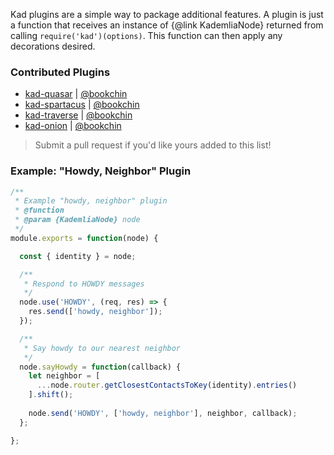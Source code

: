 Kad plugins are a simple way to package additional features. A plugin is just 
a function that receives an instance of {@link KademliaNode} returned from 
calling `require('kad')(options)`. This function can then apply any decorations 
desired.

### Contributed Plugins

* [kad-quasar](https://github.com/kadtools/kad-quasar) | [@bookchin](https://github.com/bookchin)
* [kad-spartacus](https://github.com/kadtools/kad-spartacus) | [@bookchin](https://github.com/bookchin)
* [kad-traverse](https://github.com/kadtools/kad-traverse) | [@bookchin](https://github.com/bookchin)
* [kad-onion](https://github.com/kadtools/kad-onion) | [@bookchin](https://github.com/bookchin)


> Submit a pull request if you'd like yours added to this list!

### Example: "Howdy, Neighbor" Plugin

```js
/**
 * Example "howdy, neighbor" plugin
 * @function
 * @param {KademliaNode} node
 */
module.exports = function(node) {

  const { identity } = node;

  /**
   * Respond to HOWDY messages
   */
  node.use('HOWDY', (req, res) => {
    res.send(['howdy, neighbor']);
  });

  /**
   * Say howdy to our nearest neighbor
   */
  node.sayHowdy = function(callback) {
    let neighbor = [
      ...node.router.getClosestContactsToKey(identity).entries()
    ].shift();
    
    node.send('HOWDY', ['howdy, neighbor'], neighbor, callback);
  };

};
```


